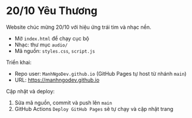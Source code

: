 ﻿# 20/10 Yêu Thương

Website chúc mừng 20/10 với hiệu ứng trái tim và nhạc nền.

- Mở `index.html` để chạy cục bộ
- Nhạc: thư mục `audio/`
- Mã nguồn: `styles.css`, `script.js`

Triển khai:
- Repo user: `ManhNgoDev.github.io` (GitHub Pages tự host từ nhánh `main`)
- URL: https://manhngodev.github.io

Cập nhật và deploy:
1. Sửa mã nguồn, commit và push lên `main`
2. GitHub Actions `Deploy GitHub Pages` sẽ tự chạy và cập nhật trang
